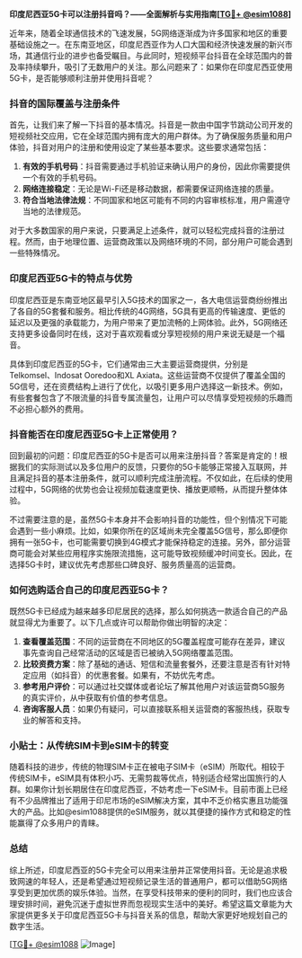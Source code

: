 **印度尼西亚5G卡可以注册抖音吗？——全面解析与实用指南[[TG💪+ @esim1088](https://t.me/s/esim1088)]**

近年来，随着全球通信技术的飞速发展，5G网络逐渐成为许多国家和地区的重要基础设施之一。在东南亚地区，印度尼西亚作为人口大国和经济快速发展的新兴市场，其通信行业的进步也备受瞩目。与此同时，短视频平台抖音在全球范围内的普及率持续攀升，吸引了无数用户的关注。那么问题来了：如果你在印度尼西亚使用5G卡，是否能够顺利注册并使用抖音呢？

### 抖音的国际覆盖与注册条件

首先，让我们来了解一下抖音的基本情况。抖音是一款由中国字节跳动公司开发的短视频社交应用，它在全球范围内拥有庞大的用户群体。为了确保服务质量和用户体验，抖音对用户的注册和使用设定了某些基本要求。这些要求通常包括：

1. **有效的手机号码**：抖音需要通过手机验证来确认用户的身份，因此你需要提供一个有效的手机号码。
2. **网络连接稳定**：无论是Wi-Fi还是移动数据，都需要保证网络连接的质量。
3. **符合当地法律法规**：不同国家和地区可能有不同的内容审核标准，用户需遵守当地的法律规范。

对于大多数国家的用户来说，只要满足上述条件，就可以轻松完成抖音的注册过程。然而，由于地理位置、运营商政策以及网络环境的不同，部分用户可能会遇到一些特殊情况。

### 印度尼西亚5G卡的特点与优势

印度尼西亚是东南亚地区最早引入5G技术的国家之一，各大电信运营商纷纷推出了各自的5G套餐和服务。相比传统的4G网络，5G具有更高的传输速度、更低的延迟以及更强的承载能力，为用户带来了更加流畅的上网体验。此外，5G网络还支持更多设备同时在线，这对于喜欢观看或分享短视频的用户来说无疑是一个福音。

具体到印度尼西亚的5G卡，它们通常由三大主要运营商提供，分别是Telkomsel、Indosat Ooredoo和XL Axiata。这些运营商不仅提供了覆盖全国的5G信号，还在资费结构上进行了优化，以吸引更多用户选择这一新技术。例如，有些套餐包含了不限流量的抖音专属流量包，让用户可以尽情享受短视频的乐趣而不必担心额外的费用。

### 抖音能否在印度尼西亚5G卡上正常使用？

回到最初的问题：印度尼西亚的5G卡是否可以用来注册抖音？答案是肯定的！根据我们的实际测试以及多位用户的反馈，只要你的5G卡能够正常接入互联网，并且满足抖音的基本注册条件，就可以顺利完成注册流程。不仅如此，在后续的使用过程中，5G网络的优势也会让视频加载速度更快、播放更顺畅，从而提升整体体验。

不过需要注意的是，虽然5G卡本身并不会影响抖音的功能性，但个别情况下可能会遇到一些小麻烦。比如，如果你所在的区域尚未完全覆盖5G信号，那么即便你拥有一张5G卡，也可能需要切换到4G模式才能保持稳定的连接。另外，部分运营商可能会对某些应用程序实施限流措施，这可能导致视频缓冲时间变长。因此，在选择5G卡时，建议优先考虑那些口碑良好、服务质量高的运营商。

### 如何选购适合自己的印度尼西亚5G卡？

既然5G卡已经成为越来越多印尼居民的选择，那么如何挑选一款适合自己的产品就显得尤为重要了。以下几点或许可以帮助你做出明智的决定：

1. **查看覆盖范围**：不同的运营商在不同地区的5G覆盖程度可能存在差异，建议事先查询自己经常活动的区域是否已被纳入5G网络覆盖范围。
2. **比较资费方案**：除了基础的通话、短信和流量套餐外，还要注意是否有针对特定应用（如抖音）的优惠套餐。如果有，不妨优先考虑。
3. **参考用户评价**：可以通过社交媒体或者论坛了解其他用户对该运营商5G服务的真实评价，从中获取有价值的参考信息。
4. **咨询客服人员**：如果仍有疑问，可以直接联系相关运营商的客服热线，获取专业的解答和支持。

### 小贴士：从传统SIM卡到eSIM卡的转变

随着科技的进步，传统的物理SIM卡正在被电子SIM卡（eSIM）所取代。相较于传统SIM卡，eSIM具有体积小巧、无需剪裁等优点，特别适合经常出国旅行的人群。如果你计划长期居住在印度尼西亚，不妨考虑一下eSIM卡。目前市面上已经有不少品牌推出了适用于印尼市场的eSIM解决方案，其中不乏价格实惠且功能强大的产品。比如@esim1088提供的eSIM服务，就以其便捷的操作方式和稳定的性能赢得了众多用户的青睐。

### 总结

综上所述，印度尼西亚的5G卡完全可以用来注册并正常使用抖音。无论是追求极致网速的年轻人，还是希望通过短视频记录生活的普通用户，都可以借助5G网络享受到更加优质的娱乐体验。当然，在享受科技带来的便利的同时，我们也应该合理安排时间，避免沉迷于虚拟世界而忽视现实生活中的美好。希望这篇文章能为大家提供更多关于印度尼西亚5G卡与抖音关系的信息，帮助大家更好地规划自己的数字生活。

[[TG💪+ @esim1088](https://t.me/s/esim1088) ![Image](https://i.postimg.cc/4NQfJmqS/Snipaste-2025-05-13-00-14-12.png)]